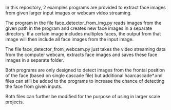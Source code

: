 In this repository, 2 examples programs are provided to extract face images from given larger input images or webcam video streaming.

The program in the file face_detector_from_img.py reads images from the given path in the program and creates new face images in a separate directory. If a certain image includes multiples faces, the output from that image will then include all face images from the input image.

The file face_detector_from_webcam.py just takes the video streaming data from the computer webcam, extracts face images and saves these face images in a separate folder.

Both programs are only designed to detect images from the frontal position of the face (based on single cascade file) but additional haarcascade*.xml files can still be added to the programs to increase the chance of detecting the face from given inputs.

Both files can further be modified for the purpose of using in larger scale projects.
